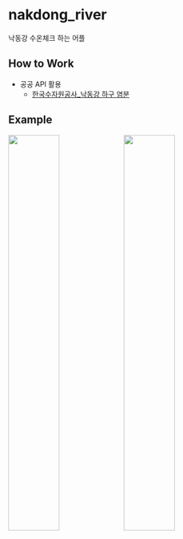 # nakdong_river

낙동강 수온체크 하는 어플


## How to Work
* 공공 API 활용
    * [한국수자원공사_낙동강 하구 염분](https://www.data.go.kr/iim/api/selectAPIAcountView.do)


## Example
<img src="https://user-images.githubusercontent.com/23499675/185188480-22afaf3f-884f-4212-af35-cdb55b0b55b5.JPG"  width="45%" /> <img src="https://user-images.githubusercontent.com/23499675/185188493-fdd267a3-634c-46bc-b2de-ae835a853fa6.JPG"  width="45%" />
